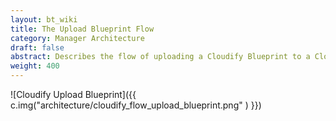 ```yaml
---
layout: bt_wiki
title: The Upload Blueprint Flow
category: Manager Architecture
draft: false
abstract: Describes the flow of uploading a Cloudify Blueprint to a Cloudify Management Environment
weight: 400
---
```



![Cloudify Upload Blueprint]({{ c.img("architecture/cloudify_flow_upload_blueprint.png" ) }})